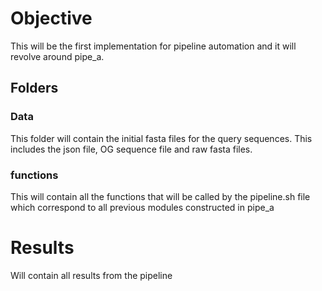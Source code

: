 # Objective
This will be the first implementation for pipeline automation and it will revolve around pipe_a.

## Folders

### Data
This folder will contain the initial fasta files for the query sequences. This includes the json file, OG sequence file and raw fasta files.

### functions 

This will contain all the functions that will be called by the pipeline.sh file which correspond to all previous modules constructed in pipe_a

# Results
Will contain all results from the pipeline
